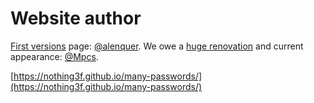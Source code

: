 # Website author
[First versions](https://github.com/nothing3F/many-passwords/pull/37) page: [@alenquer](https://github.com/alenquer). We owe a [huge renovation](https://github.com/nothing3F/many-passwords/pull/41) and current appearance: [@Mpcs](https://github.com/Mpcs).

[https://nothing3f.github.io/many-passwords/](https://nothing3f.github.io/many-passwords/)
